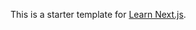 This is a starter template for [Learn Next.js](https://nextjs.org/learn).




























